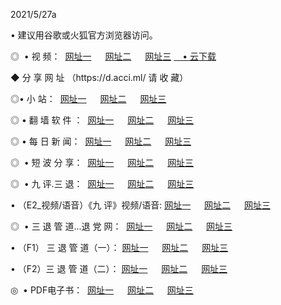 <p>2021/5/27a
<p>• 建议用谷歌或火狐官方浏览器访问。
<p>◎  • 视 频： 
<a href="http://gbi.shirokuriwaki.com/" target="_blank">网址一</a> 　 
<a href="http://gcs.shirokuriwaki.com/" target="_blank">网址二</a> 　 
<a href="http://gaj.shirokuriwaki.com/b.html" target="_blank">网址三</a>
<a href="https://yadi.sk/d/d0sUeAOpal3njw" target="_blank">　• 云下载 </a></p>
<p>◆ 分 享 网 址 <a href="http://gaj.shirokuriwaki.com/a.html"></a>（https://d.acci.ml/ 请 收 藏） </p>

<p>◎•  小 站：  
<a href="http://gbi.shirokuriwaki.com/f.html" target="_blank">网址一</a> 　 
<a href="http://gcs.shirokuriwaki.com/h.html" target="_blank">网址二</a> 　 
<a href="http://gaj.shirokuriwaki.com/k/" target="_blank">网址三</a></p><p>

<p>◎  • 翻 墙 软 件 ：  
<a href="http://gbi.shirokuriwaki.com/ff/" target="_blank">网址一</a> 　 
<a href="http://gcs.shirokuriwaki.com/s/read/a1_nd.html" target="_blank">网址二</a> 　 
<a href="http://gaj.shirokuriwaki.com/ff/index.html" target="_blank">网址三</a></p>
<p>◎  • 每 日 新 闻：  
<a href="http://gbi.shirokuriwaki.com/day/" target="_blank">网址一</a> 　 
<a href="http://gcs.shirokuriwaki.com/day/" target="_blank">网址二</a> 　 
<a href="http://gaj.shirokuriwaki.com/day/index.html" target="_blank">网址三</a></p>
<p>◎   • 短 波 分 享：  
<a href="http://gbi.shirokuriwaki.com/h/" target="_blank">网址一</a> 　 
<a href="http://gcs.shirokuriwaki.com/h/" target="_blank">网址二</a> 　 
<a href="http://gaj.shirokuriwaki.com/h/index.html" target="_blank">网址三</a></p>
<p>◎   • 九 评.三 退：  
<a href="http://gbi.shirokuriwaki.com/t/" target="_blank">网址一</a> 　 
<a href="http://gcs.shirokuriwaki.com/v2/index.html" target="_blank">网址二</a> 　 
<a href="http://gaj.shirokuriwaki.com/tt/index.html" target="_blank">网址三</a> 　</p>
<p>  • （E2_视频/语音）《九 评》视频/语音: 
<a href="http://gbi.shirokuriwaki.com/7738.html" target="_blank">网址一</a> 　 
<a href="http://gcs.shirokuriwaki.com/7614.html" target="_blank">网址二</a> 　 
<a href="http://gaj.shirokuriwaki.com/7633.html" target="_blank">网址三</a></p>
<p>◎   • 三 退 管 道...退 党 网：  
<a href="http://gbi.shirokuriwaki.com/go/td1.html" target="_blank">网址一</a> 　 
<a href="http://gcs.shirokuriwaki.com/go/td2.html" target="_blank">网址二</a> 　 
<a href="http://gaj.shirokuriwaki.com/go/td3.html" target="_blank">网址三</a></p>
<p>  • （F1） 三 退 管 道（一）： 
<a href="http://gbi.shirokuriwaki.com/dd/" target="_blank">网址一</a> 　 
<a href="http://gcs.shirokuriwaki.com/s/read/a1_tdx.html" target="_blank">网址二</a> 　 
<a href="http://gaj.shirokuriwaki.com/dd/" target="_blank">网址三</a></p>
<p>  • （F2）三 退 管 道（二）： 
<a href="http://gcs.shirokuriwaki.com/d/" target="_blank">网址一</a> 　 
<a href="http://gbi.shirokuriwaki.com/d/index.html" target="_blank">网址二</a> 　 
<a href="http://gaj.shirokuriwaki.com/d/" target="_blank">网址三</a></p>
<p>◎   • PDF电子书：  
<a href="http://gbi.shirokuriwaki.com/p/" target="_blank">网址一</a> 　 
<a href="http://gcs.shirokuriwaki.com/p/index.html" target="_blank">网址二</a> 　 
<a href="http://gaj.shirokuriwaki.com/p/" target="_blank">网址三</a></p>

